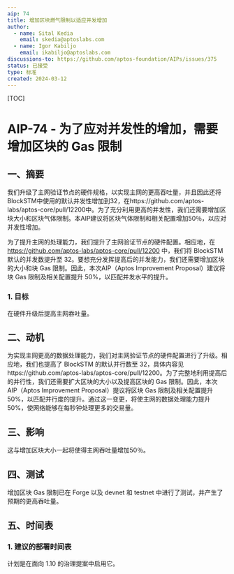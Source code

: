 ```yaml
---
aip: 74
title: 增加区块燃气限制以适应并发增加
author: 
  - name: Sital Kedia
    email: skedia@aptoslabs.com
  - name: Igor Kabiljo
    email: ikabiljo@aptoslabs.com
discussions-to: https://github.com/aptos-foundation/AIPs/issues/375
status: 已接受
type: 标准
created: 2024-03-12
---
```


[TOC]

# AIP-74 - 为了应对并发性的增加，需要增加区块的 Gas 限制

## 一、摘要

我们升级了主网验证节点的硬件规格，以实现主网的更高吞吐量，并且因此还将BlockSTM中使用的默认并发性增加到32，在https://github.com/aptos-labs/aptos-core/pull/12200中。为了充分利用更高的并发性，我们还需要增加区块大小和区块气体限制。本AIP建议将区块气体限制和相关配置增加50％，以应对并发性增加。

为了提升主网的处理能力，我们提升了主网验证节点的硬件配置。相应地，在 https://github.com/aptos-labs/aptos-core/pull/12200 中，我们将 BlockSTM 默认的并发数提升至 32。要想充分发挥提高后的并发能力，我们还需要增加区块的大小和块 Gas 限制。因此，本次AIP（Aptos Improvement Proposal）建议将块 Gas 限制及相关配置提升 50%，以匹配并发水平的提升。

### 1. 目标

在硬件升级后提高主网吞吐量。



## 二、动机

为实现主网更高的数据处理能力，我们对主网验证节点的硬件配置进行了升级。相应地，我们也提高了 BlockSTM 的默认并行数至 32，具体内容见https://github.com/aptos-labs/aptos-core/pull/12200。为了完整地利用提高后的并行性，我们还需要扩大区块的大小以及提高区块的 Gas 限制。因此，本次 AIP（Aptos Improvement Proposal）提议将区块 Gas 限制及相关配置提升 50%，以匹配并行度的提升。通过这一变更，将使主网的数据处理能力提升 50%，使网络能够在每秒钟处理更多的交易量。



## 三、影响

这与增加区块大小一起将使得主网吞吐量增加50％。



## 四、测试

增加区块 Gas 限制已在 Forge 以及 devnet 和 testnet 中进行了测试，并产生了预期的更高吞吐量。



## 五、时间表

### 1. 建议的部署时间表

计划是在面向 1.10 的治理提案中启用它。
